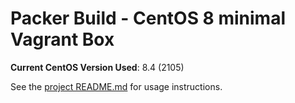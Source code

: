 # Packer Build - CentOS 8 minimal Vagrant Box

**Current CentOS Version Used**: 8.4 (2105)

See the [project README.md](../README.md) for usage instructions.
